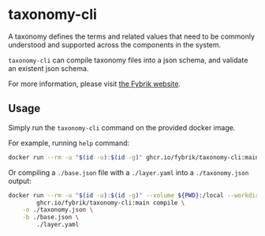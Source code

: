 # taxonomy-cli

A taxonomy defines the terms and related values that need to be commonly understood and supported across the components in the system.

`taxonomy-cli` can compile taxonomy files into a json schema, and validate an existent json schema.

For more information, please visit [the Fybrik website](https://fybrik.io/v1.2/concepts/taxonomy/).


## Usage

Simply run the `taxonomy-cli` command on the provided docker image.

For example, running `help` command:

```bash
docker run --rm -u "$(id -u):$(id -g)" ghcr.io/fybrik/taxonomy-cli:main help
```

Or compiling a `./base.json` file with a `./layer.yaml` into a `./taxonomy.json` output:

```bash
docker run --rm -u "$(id -u):$(id -g)" --volume ${PWD}:/local --workdir /local/ \
        ghcr.io/fybrik/taxonomy-cli:main compile \
	-o ./taxonomy.json \
  	-b ./base.json \
        ./layer.yaml
```
